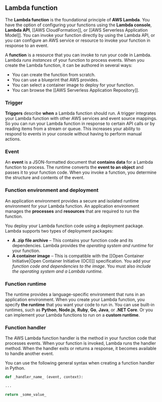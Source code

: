 ## Lambda function

The **Lambda function** is the foundational principle of **AWS Lambda**. You have the option of configuring your functions using the **Lambda console**, **Lambda API**, [[AWS CloudFormation]], or [[AWS Serverless Application Model]]. You can invoke your function directly by using the Lambda API, or you can configure an AWS service or resource to invoke your function in response to an event.

A **function** is a resource that you can invoke to run your code in Lambda. Lambda *runs instances* of your function to process events. When you create the Lambda function, it can be authored in several ways:

- You can create the function from scratch.
- You can use a blueprint that AWS provides.
- You can select a container image to deploy for your function.
- You can browse the [[AWS Serverless Application Repository]].

### Trigger

**Triggers** describe **when** a Lambda function should run. A trigger integrates your Lambda function with other AWS services and event source mappings. So you can run your Lambda function in response to certain API calls or by reading items from a stream or queue. This increases your ability to respond to events in your console without having to perform manual actions.

### Event

An **event** is a JSON-formatted document that **contains data** for a Lambda function to process. The runtime converts the **event to an object** and passes it to your function code. When you invoke a function, you determine the structure and contents of the event.

### Function environment and deployment 

An application environment provides a secure and isolated runtime environment for your Lambda function. An application environment manages the **processes** and **resources** that are required to run the function.

You deploy your Lambda function code using a deployment package. Lambda supports two types of deployment packages:

- **A .zip file archive** – This contains your function code and its dependencies. Lambda provides the *operating system and runtime* for your function.
- **A container image** – This is compatible with the [[Open Container Initiative|Open Container Initiative (OCI)]] specification. You add your *function code and dependencies to the image*. You must also *include the operating system and a Lambda runtime.*

### Function runtime

The runtime provides a language-specific environment that runs in an application environment. When you create your Lambda function, you specify **the runtime** that you want your code to run in. You can use built-in runtimes, such as **Python**, **Node.js**, **Ruby**, **Go**, **Java**, or **.NET Core**. Or you can implement your Lambda functions to run on a **custom runtime**.

### Function handler

The AWS Lambda function handler is the method in your function code that processes events. When your function is invoked, Lambda runs the handler method. When the handler exits or returns a response, it becomes available to handle another event. 

You can use the following general syntax when creating a function handler in Python.

```python
def _handler_name_ (event, context):

...

return _some_value_
```